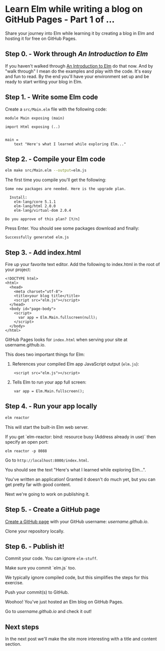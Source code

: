 # Learn Elm while writing a blog on GitHub Pages - Part 1 of ...


Share your journey into Elm while learning it by creating a blog in Elm and hosting it for free on GitHub Pages.

## Step 0. - Work through _An Introduction to Elm_

[// NOTE:]: # (Should I just say to read the syntax part since this is so simple?)

If you haven't walked through [An Introduction to Elm](https://guide.elm-lang.org/) do that now. And by "walk through" I mean do the examples and play with the code. It's easy and fun to read. By the end you'll have your environment set up and be ready to start writing your blog in Elm.

## Step 1. - Write some Elm code

Create a `src/Main.elm` file with the following code:

```
module Main exposing (main)

import Html exposing (..)


main =
    text "Here's what I learned while exploring Elm..."
```

## Step 2. - Compile your Elm code

```bash
elm make src/Main.elm --output=elm.js
```

The first time you compile you'll get the following:

```nohighlight
Some new packages are needed. Here is the upgrade plan.

  Install:
    elm-lang/core 5.1.1
    elm-lang/html 2.0.0
    elm-lang/virtual-dom 2.0.4

Do you approve of this plan? [Y/n]
```

Press Enter. You should see some packages download and finally:

```nohighlight
Successfully generated elm.js
```

## Step 3. - Add index.html

Fire up your favorite text editor. Add the following to index.html in the root of your project:

```
<!DOCTYPE html>
<html>
  <head>
    <meta charset="utf-8">
    <title>your blog title</title>
    <script src="elm.js"></script>
  </head>
  <body id="page-body">
    <script>
      var app = Elm.Main.fullscreen(null);
    </script>
  </body>
</html>
```

GitHub Pages looks for `index.html` when serving your site at username.github.io.

This does two important things for Elm:

1. References your compiled Elm app JavaScript output (`elm.js`):
```
    <script src="elm.js"></script>
```

2. Tells Elm to run your app full screen:
```
    var app = Elm.Main.fullscreen();
```

## Step 4. - Run your app locally

```bash
elm reactor
```

This will start the built-in Elm web server.

<div class="notice">
If you get `elm-reactor: bind: resource busy (Address already in use)` then specify an open port:

```
elm reactor -p 8088
```
</div>

Go to `http://localhost:8000/index.html`.

You should see the text "Here's what I learned while exploring Elm...".

You've written an application! Granted it doesn't do much yet, but you can get pretty far with good content.

Next we're going to work on publishing it.

## Step 5. - Create a GitHub page

[Create a GitHub page](https://pages.github.com/) with your GitHub username: _username.github.io_.

Clone your repository locally.


## Step 6. - Publish it!

Commit your code. You can ignore `elm-stuff`.

<div class="notice">
Make sure you commit `elm.js` too.

<p>
We typically ignore compiled code, but this simplifies the steps for this exercise.
</p>
</div>

Push your commit(s) to GitHub.

Woohoo! You've just hosted an Elm blog on GitHub Pages.

Go to _username.github.io_ and check it out!

## Next steps

In the next post we'll make the site more interesting with a title and content section.

